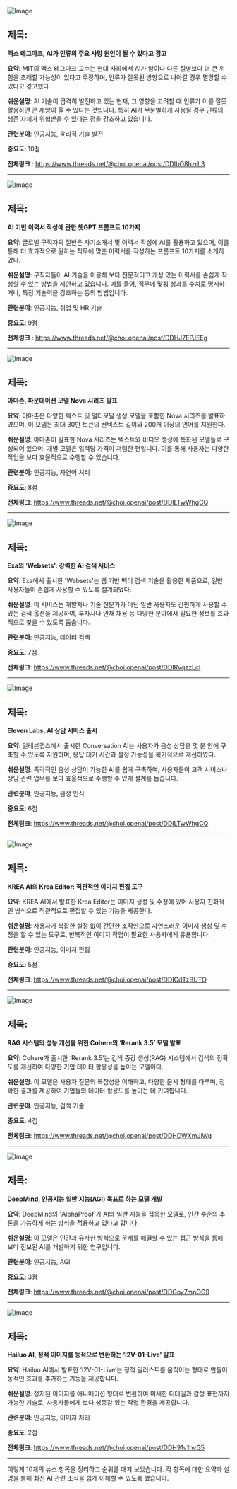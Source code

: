 ![Image](https://scontent-iad3-2.cdninstagram.com/v/t51.71878-15/469390274_1515898359063086_4677394239856337235_n.jpg?_nc_cat=106&ccb=1-7&_nc_sid=18de74&_nc_ohc=DAf4e4zB6P4Q7kNvgHW-MM9&_nc_zt=23&_nc_ht=scontent-iad3-2.cdninstagram.com&edm=ACx9VUEEAAAA&_nc_gid=Ad_26PcYZWfHzMOzLIJD-tK&oh=00_AYDjjSeznB38H2FtOGgiX_zzRia0c-lEXfyqEk7HJbOa7w&oe=67554C1E)

## 제목:
**맥스 테그마크, AI가 인류의 주요 사망 원인이 될 수 있다고 경고**

**요약**:
MIT의 맥스 테그마크 교수는 현대 사회에서 AI가 암이나 다른 질병보다 더 큰 위험을 초래할 가능성이 있다고 주장하며, 인류가 잘못된 방향으로 나아갈 경우 멸망할 수 있다고 경고했다.

**쉬운설명**:
AI 기술이 급격히 발전하고 있는 현재, 그 영향을 고려할 때 인류가 이를 잘못 활용하면 큰 재앙이 올 수 있다는 것입니다. 특히 AI가 무분별하게 사용될 경우 인류의 생존 자체가 위협받을 수 있다는 점을 강조하고 있습니다. 

**관련분야**: 인공지능, 윤리적 기술 발전

**중요도**: 10점

**전체링크** :  https://www.threads.net/@choi.openai/post/DDIbO8hzrL3

---

![Image](https://scontent-iad3-2.cdninstagram.com/v/t51.71878-15/469220342_899025115706976_7964276990177273242_n.jpg?_nc_cat=111&ccb=1-7&_nc_sid=18de74&_nc_ohc=2-34fw70vl0Q7kNvgHksAwH&_nc_zt=23&_nc_ht=scontent-iad3-2.cdninstagram.com&edm=ACx9VUEEAAAA&_nc_gid=Ad_26PcYZWfHzMOzLIJD-tK&oh=00_AYBC7cnePwVDNu6PjTNWvdcnMZqs3Qxw222NN7R6dpw94Q&oe=675537D6)

## 제목:
**AI 기반 이력서 작성에 관한 챗GPT 프롬프트 10가지**

**요약**:
글로벌 구직자의 절반은 자기소개서 및 이력서 작성에 AI를 활용하고 있으며, 이를 통해 더 효과적으로 원하는 직무에 맞춘 이력서를 작성하는 프롬프트 10가지를 소개하였다.

**쉬운설명**:
구직자들이 AI 기술을 이용해 보다 전문적이고 개성 있는 이력서를 손쉽게 작성할 수 있는 방법을 제안하고 있습니다. 예를 들어, 직무에 맞춰 성과를 수치로 명시하거나, 특정 기술력을 강조하는 등의 방법입니다.

**관련분야**: 인공지능, 취업 및 HR 기술

**중요도**: 9점

**전체링크** : https://www.threads.net/@choi.openai/post/DDHJ7EPJEEg

---

![Image](https://scontent-iad3-2.cdninstagram.com/v/t51.29350-15/469284910_1097628391853696_5132719917526155189_n.jpg?_nc_cat=106&ccb=1-7&_nc_sid=18de74&_nc_ohc=92wXKmpbqqsQ7kNvgFUFuV4&_nc_zt=23&_nc_ht=scontent-iad3-2.cdninstagram.com&edm=ACx9VUEEAAAA&_nc_gid=Ad_26PcYZWfHzMOzLIJD-tK&oh=00_AYBIslLqAo8V6w6Ktli6t7htRUcL0_yMaVfxo1OYsFkAcQ&oe=675569E2)

## 제목:
**아마존, 파운데이션 모델 Nova 시리즈 발표**

**요약**:
아마존은 다양한 텍스트 및 멀티모달 생성 모델을 포함한 Nova 시리즈를 발표하였으며, 이 모델은 최대 30만 토큰의 컨텍스트 길이와 200개 이상의 언어를 지원한다.

**쉬운설명**:
아마존이 발표한 Nova 시리즈는 텍스트와 비디오 생성에 특화된 모델들로 구성되어 있으며, 개별 모델은 입력당 가격이 저렴한 편입니다. 이를 통해 사용자는 다양한 작업을 보다 효율적으로 수행할 수 있습니다.

**관련분야**: 인공지능, 자연어 처리

**중요도**: 8점

**전체링크**: https://www.threads.net/@choi.openai/post/DDILTwWhgCQ

---

![Image](https://scontent-iad3-2.cdninstagram.com/v/t51.71878-15/469386862_8745709952183039_7185754178542405688_n.jpg?_nc_cat=105&ccb=1-7&_nc_sid=18de74&_nc_ohc=98BH0xTIsbsQ7kNvgEXJYZg&_nc_zt=23&_nc_ht=scontent-iad3-2.cdninstagram.com&edm=ACx9VUEEAAAA&_nc_gid=Ad_26PcYZWfHzMOzLIJD-tK&oh=00_AYD9v9Lq2kN6SE5__hV2a_LkmtQlaMaQp3eZ1X2csitQEA&oe=675564F5)

## 제목:
**Exa의 ‘Websets’: 강력한 AI 검색 서비스**

**요약**:
Exa에서 출시한 'Websets'는 웹 기반 벡터 검색 기술을 활용한 제품으로, 일반 사용자들이 손쉽게 사용할 수 있도록 설계되었다.

**쉬운설명**:
이 서비스는 개발자나 기술 전문가가 아닌 일반 사용자도 간편하게 사용할 수 있는 검색 옵션을 제공하여, 투자사나 인재 채용 등 다양한 분야에서 필요한 정보를 효과적으로 찾을 수 있도록 돕습니다.

**관련분야**: 인공지능, 데이터 검색

**중요도**: 7점

**전체링크**: https://www.threads.net/@choi.openai/post/DDIRvqzzLcI

---

![Image](https://scontent-iad3-2.cdninstagram.com/v/t51.29350-15/469145433_1147863360242611_2517201668395654680_n.jpg?_nc_cat=100&ccb=1-7&_nc_sid=18de74&_nc_ohc=JrjCTSI3V3MQ7kNvgFkjlXF&_nc_zt=23&_nc_ht=scontent-iad3-2.cdninstagram.com&edm=ACx9VUEEAAAA&_nc_gid=Ad_26PcYZWfHzMOzLIJD-tK&oh=00_AYBnzEZvuIIYzCnMDQyNR3eGIHACGcXdtx6km_WIme8X_Q&oe=67556007)

## 제목:
**Eleven Labs, AI 상담 서비스 출시**

**요약**:
일레븐랩스에서 출시한 Conversation AI는 사용자가 음성 상담을 몇 분 안에 구축할 수 있도록 지원하며, 응답 대기 시간과 설정 가능성을 획기적으로 개선하였다.

**쉬운설명**:
즉각적인 음성 상담이 가능한 AI를 쉽게 구축하여, 사용자들이 고객 서비스나 상담 관련 업무를 보다 효율적으로 수행할 수 있게 설계를 돕습니다.

**관련분야**: 인공지능, 음성 인식

**중요도**: 6점

**전체링크**: https://www.threads.net/@choi.openai/post/DDILTwWhgCQ

---

![Image](https://scontent-iad3-2.cdninstagram.com/v/t51.71878-15/469220342_899025115706976_7964276990177273242_n.jpg?_nc_cat=111&ccb=1-7&_nc_sid=18de74&_nc_ohc=2-34fw70vl0Q7kNvgHksAwH&_nc_zt=23&_nc_ht=scontent-iad3-2.cdninstagram.com&edm=ACx9VUEEAAAA&_nc_gid=Ad_26PcYZWfHzMOzLIJD-tK&oh=00_AYBC7cnePwVDNu6PjTNWvdcnMZqs3Qxw222NN7R6dpw94Q&oe=675537D6)

## 제목:
**KREA AI의 Krea Editor: 직관적인 이미지 편집 도구**

**요약**:
KREA AI에서 발표한 Krea Editor는 이미지 생성 및 수정에 있어 사용자 친화적인 방식으로 직관적으로 편집할 수 있는 기능을 제공한다.

**쉬운설명**:
사용자가 복잡한 설정 없이 간단한 조작만으로 자연스러운 이미지 생성 및 수정을 할 수 있는 도구로, 반복적인 이미지 작업이 필요한 사용자에게 유용합니다.

**관련분야**: 인공지능, 이미지 편집

**중요도**: 5점

**전체링크**: https://www.threads.net/@choi.openai/post/DDICdTzBUTO

---

![Image](https://scontent-iad3-2.cdninstagram.com/v/t51.71878-15/469052919_1147863360242611_2517201668395654680_n.jpg?_nc_cat=100&ccb=1-7&_nc_sid=18de74&_nc_ohc=JrjCTSI3V3MQ7kNvgFkjlXF&_nc_zt=23&_nc_ht=scontent-iad3-2.cdninstagram.com&edm=ACx9VUEEAAAA&_nc_gid=Ad_26PcYZWfHzMOzLIJD-tK&oh=00_AYBnzEZvuIIYzCnMDQyNR3eGIHACGcXdtx6km_WIme8X_Q&oe=67556007)

## 제목:
**RAG 시스템의 성능 개선을 위한 Cohere의 ‘Rerank 3.5’ 모델 발표**

**요약**:
Cohere가 출시한 ‘Rerank 3.5’는 검색 증강 생성(RAG) 시스템에서 검색의 정확도를 개선하여 다양한 기업 데이터 활용성을 높이는 모델이다.

**쉬운설명**:
이 모델은 사용자 질문의 복잡성을 이해하고, 다양한 문서 형태를 다루며, 정확한 결과를 제공하여 기업들의 데이터 활용도를 높이는 데 기여합니다.

**관련분야**: 인공지능, 검색 기술

**중요도**: 4점

**전체링크**: https://www.threads.net/@choi.openai/post/DDHDWXmJlWq

---

![Image](https://scontent-iad3-2.cdninstagram.com/v/t51.71878-15/469280890_1443449755918231_5612377762960356370_n.jpg?_nc_cat=103&ccb=1-7&_nc_sid=18de74&_nc_ohc=5wgcT_C1B54Q7kNvgH2kL7L&_nc_zt=23&_nc_ht=scontent-iad3-2.cdninstagram.com&edm=ACx9VUEEAAAA&_nc_gid=Ad_26PcYZWfHzMOzLIJD-tK&oh=00_AYAvqPOLCRh73ZvMixeV6bq4CVuYUuVzDzwD4FJdrGbAJg&oe=675546CB)

## 제목:
**DeepMind, 인공지능 일반 지능(AGI) 목표로 하는 모델 개발**

**요약**:
DeepMind의 'AlphaProof'가 AI와 일반 지능을 접목한 모델로, 인간 수준의 추론을 가능하게 하는 방식을 적용하고 있다고 합니다.

**쉬운설명**:
이 모델은 인간과 유사한 방식으로 문제를 해결할 수 있는 접근 방식을 통해 보다 진보된 AI를 개발하기 위한 연구입니다.

**관련분야**: 인공지능, AGI

**중요도**: 3점

**전체링크**: https://www.threads.net/@choi.openai/post/DDGoy7mpOG9

---

![Image](https://scontent-iad3-2.cdninstagram.com/v/t51.71878-15/469400300_499997098848774_5430191301097293114_n.jpg?_nc_cat=105&ccb=1-7&_nc_sid=18de74&_nc_ohc=G-g1GYA56sAQu-kbZnCpWqCS7A&_nc_zt=23&_nc_ht=scontent-iad3-2.cdninstagram.com&edm=ACx9VUEEAAAA&_nc_gid=Ad_26PcYZWfHzMOzLIJD-tK&oh=00_AYCqlE7jxaRxWMeKVqhw5PD1TosQAtX2k2NfvgFa-msZg&oe=67554F22)

## 제목:
**Hailuo AI, 정적 이미지를 동적으로 변환하는 ‘I2V-01-Live’ 발표**

**요약**:
Hailuo AI에서 발표한 ‘I2V-01-Live’는 정적 일러스트를 움직이는 형태로 만들어 동적인 효과를 추가하는 기능을 제공합니다.

**쉬운설명**:
정지된 이미지를 애니메이션 형태로 변환하여 미세한 디테일과 감정 표현까지 가능한 기술로, 사용자들에게 보다 생동감 있는 작업 환경을 제공합니다.

**관련분야**: 인공지능, 이미지 처리

**중요도**: 2점

**전체링크**: https://www.threads.net/@choi.openai/post/DDH91v1hvG5

---

이렇게 10개의 뉴스 항목을 정리하고 순위를 매겨 보았습니다. 각 항목에 대한 요약과 설명을 통해 최신 AI 관련 소식을 쉽게 이해할 수 있도록 했습니다.